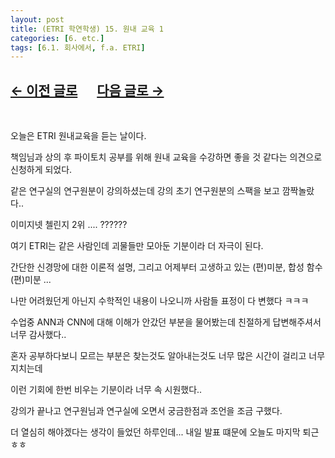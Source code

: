 ```yaml
---
layout: post
title: (ETRI 학연학생) 15. 원내 교육 1
categories: [6. etc.]
tags: [6.1. 회사에서, f.a. ETRI]
---
```


## [←  이전 글로](https://maizer2.github.io/6.%20etc2022/04/23/(ETRI-학연학생)-14.-시험-끝.html) 　 [다음 글로 →](https://maizer2.github.io/6.%20etc2022/04/28/(ETRI-학연학생)-16.-발표.html)

<br/>

오늘은 ETRI 원내교육을 듣는 날이다.

책임님과 상의 후 파이토치 공부를 위해 원내 교육을 수강하면 좋을 것 같다는 의견으로 신청하게 되었다.

같은 연구실의 연구원분이 강의하셨는데 강의 초기 연구원분의 스팩을 보고 깜짝놀랐다..

이미지넷 첼린지 2위 .... ?????? 

여기 ETRI는 같은 사람인데 괴물들만 모아둔 기분이라 더 자극이 된다.

간단한 신경망에 대한 이론적 설명, 그리고 어제부터 고생하고 있는 (편)미분, 합성 함수 (편)미분 ...

나만 어려웠던게 아닌지 수학적인 내용이 나오니까 사람들 표정이 다 변했다 ㅋㅋㅋ

수업중 ANN과 CNN에 대해 이해가 안갔던 부분을 물어봤는데 친절하게 답변해주셔서 너무 감사했다..

혼자 공부하다보니 모르는 부분은 찾는것도 알아내는것도 너무 많은 시간이 걸리고 너무 지치는데

이런 기회에 한번 비우는 기분이라 너무 속 시원했다..

강의가 끝나고 연구원님과 연구실에 오면서 궁금한점과 조언을 조금 구했다.

더 열심히 해야겠다는 생각이 들었던 하루인데... 내일 발표 떄문에 오늘도 마지막 퇴근 ㅎㅎ